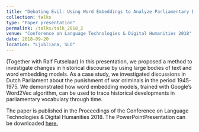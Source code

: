 ```yaml
---
title: "Debating Evil: Using Word Embeddings to Analyze Parliamentary Debates on War Criminals in The Netherlands"
collection: talks
type: "Paper presentation"
permalink: /talks/talk_2018_2
venue: "Conference on Language Technologies & Digital Humanities 2018"
date: 2018-09-20
location: "Ljubliana, SLO"
---
```


(Together with Ralf Futselaar) 
In this presentation, we proposed a method to investigate changes in historical discourse by using large bodies of text and word embedding models. As a case study, we investigated discussions in Dutch Parliament about the punishment of war criminals in the period 1945-1975.  We demonstrated how word embedding models, trained with Google’s Word2Vec algorithm, can be used to trace historical developments in parliamentary vocabulary through time.

The paper is published in the Proceedings of the Conference on Language Technologies & Digital Humanities 2018. The PowerPointPresentation can be downloaded [here.](http://www.sdjt.si/wp/wp-content/uploads/2018/10/01LangeFutselaar_JTDH2018.pdf)
